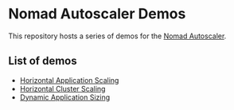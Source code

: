 # Nomad Autoscaler Demos

This repository hosts a series of demos for the [Nomad Autoscaler](https://github.com/hashicorp/nomad-autoscaler).

## List of demos

  * [Horizontal Application Scaling](./vagrant/horizontal-app-scaling)
  * [Horizontal Cluster Scaling](./cloud)
  * [Dynamic Application Sizing](./vagrant/dynamic-app-sizing)
